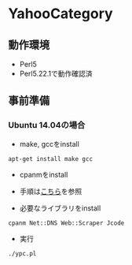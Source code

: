 # YahooCategory

## 動作環境

* Perl5
 * Perl5.22.1で動作確認済

## 事前準備
### Ubuntu 14.04の場合

* make, gccをinstall

```
apt-get install make gcc
```

* cpanmをinstall
 * 手順は[こちら](https://github.com/miyagawa/cpanminus)を参照

* 必要なライブラリをinstall

```
cpanm Net::DNS Web::Scraper Jcode
```

* 実行

```
./ypc.pl
```